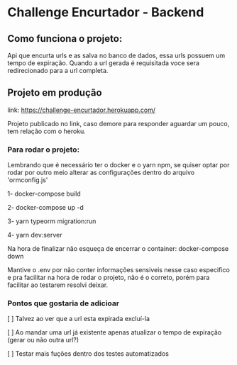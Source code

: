 # Challenge Encurtador - Backend

## Como funciona o projeto:
Api que encurta urls e as salva no banco de dados, essa urls possuem um tempo de expiração. Quando a url gerada é requisitada voce sera redirecionado para a url completa.

## Projeto em produção
link: https://challenge-encurtador.herokuapp.com/

Projeto publicado no link, caso demore para responder aguardar um pouco, tem relação com o heroku.

### Para rodar o projeto:
Lembrando que é necessário ter o docker e o yarn npm, se quiser optar por rodar por outro meio alterar as configurações dentro do arquivo 'ormconfig.js'

1- docker-compose build  

2- docker-compose up -d

3- yarn typeorm migration:run

4- yarn dev:server


Na hora de finalizar não esqueça de encerrar o container:
docker-compose down


Mantive o .env por não conter informações sensiveis nesse caso especifico e pra facilitar na hora de rodar o projeto, não é o correto, porém para facilitar ao testarem resolvi deixar.

### Pontos que gostaria de adicioar
[ ] Talvez ao ver que a url esta expirada excluí-la

[ ] Ao mandar uma url já existente apenas atualizar o tempo de expiração (gerar ou não outra url?)

[ ] Testar mais fuções dentro dos testes automatizados

